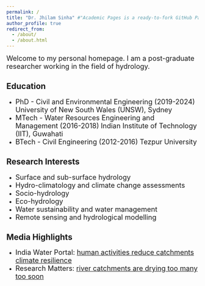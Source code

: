 ```yaml
---
permalink: /
title: "Dr. Jhilam Sinha" #"Academic Pages is a ready-to-fork GitHub Pages template for academic personal websites"
author_profile: true
redirect_from: 
  - /about/
  - /about.html
---
```

<span style="font-size:18px"> Welcome to my personal homepage. I am a post-graduate researcher working in the field of hydrology.  

Education
------
* <span style="font-size:18px"> PhD - Civil and Environmental Engineering (2019-2024) University of New South Wales (UNSW), Sydney
* <span style="font-size:18px"> MTech - Water Resources Engineering and Management (2016-2018) Indian Institute of Technology (IIT), Guwahati
* <span style="font-size:18px"> BTech - Civil Engineering (2012-2016) Tezpur University

Research Interests
------
* <span style="font-size:18px"> Surface and sub-surface hydrology
* <span style="font-size:18px"> Hydro-climatology and climate change assessments 
* <span style="font-size:18px"> Socio-hydrology
* <span style="font-size:18px"> Eco-hydrology
* <span style="font-size:18px"> Water sustainability and water management  
* <span style="font-size:18px"> Remote sensing and hydrological modelling 

Media Highlights 
------
* <span style="font-size:18px"> India Water Portal: [human activities reduce catchments climate resilience](http://www.indiawaterportal.org/articles/human-activities-reduce-catchments-climate-resilience)
* <span style="font-size:18px"> Research Matters: [river catchments are drying too many too soon](https://researchmatters.in/news/india%E2%80%99s-river-catchments-are-drying-too-many-too-soon) 
